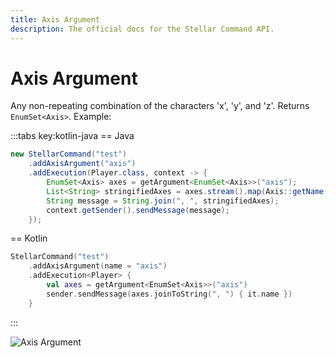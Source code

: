 ```yaml
---
title: Axis Argument
description: The official docs for the Stellar Command API.
---
```


# Axis Argument

Any non-repeating combination of the characters 'x', 'y', and 'z'. Returns `EnumSet<Axis>`. Example:

:::tabs key:kotlin-java
== Java
```Java
new StellarCommand("test")
    .addAxisArgument("axis")
    .addExecution(Player.class, context -> {
        EnumSet<Axis> axes = getArgument<EnumSet<Axis>>("axis");
        List<String> stringifiedAxes = axes.stream().map(Axis::getName()).collect(Collectors.toList());
        String message = String.join(", ", stringifiedAxes);
        context.getSender().sendMessage(message);
    });
```
== Kotlin
```Kotlin
StellarCommand("test")
    .addAxisArgument(name = "axis")
    .addExecution<Player> {
        val axes = getArgument<EnumSet<Axis>>("axis")
        sender.sendMessage(axes.joinToString(", ") { it.name })
    }
```
:::

![Axis Argument](https://cdn.lutto.dev/stellar/gifs/math/axis.gif)